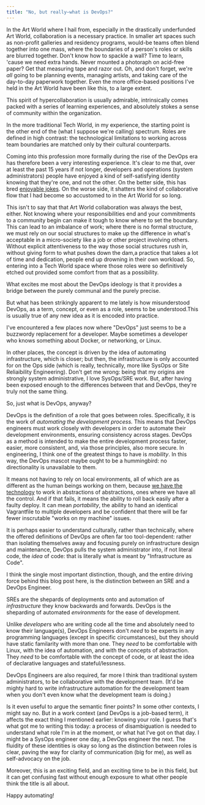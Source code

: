 ```yaml
---
title: "No, but really—what is DevOps?"
---
```


In the Art World where I hail from, especially in the drastically underfunded Art World, collaboration is a necessary practice. In smaller art spaces such as non-profit galleries and residency programs, would-be teams often blend together into one mass, where the boundaries of a person's roles or skills are blurred together. Don't know how to spackle a wall? Time to learn, 'cause we need extra hands. Never mounted a photoraph on acid-free paper? Get that measuring tape and razor out. Oh, and don't forget, we're _all_ going to be planning events, managing artists, and taking care of the day-to-day paperwork together. Even the more office-based positions I've held in the Art World have been like this, to a large extent.

This spirit of hypercollaboration is usually admirable, intrinsically comes packed with a series of learning experiences, and absolutely stokes a sense of community within the organization.

In the more traditional Tech World, in my experience, the starting point is the other end of the (what I suppose we're calling) spectrum. Roles are defined in high contrast: the technological limitations to working across team boundaries are matched only by their cultural counterparts.

Coming into this profession more formally during the rise of the DevOps era has therefore been a very interesting experience. It's clear to me that, over at least the past 15 years if not longer, developers and operations (system administrators) people have enjoyed a kind of self-satisfying identity knowing that they're one, and not the other. On the better side, this has bred [enjoyable jokes](https://www.youtube.com/watch?v=TnCY6Apxibk). On the worse side, it shatters the kind of collaborative flow that I had become so accustomed to in the Art World for so long.

This isn't to say that that Art World collaboration was always the best, either. Not knowing where your responsibilities end and your commitments to a community begin can make it tough to know where to set the boundary. This can lead to an imbalance of work; where there is no formal structure, we must rely on our social structures to make up the difference in what's acceptable in a micro-society like a job or other project involving others. Without explicit attentiveness to the way those social structures rush in, without giving form to what pushes down the dam,a practice that takes a lot of time and dedication, people end up drowning in their own workload. So, entering into a Tech World space where those roles were so definitively etched out provided some comfort from that as a possibility.

What excites me most about the DevOps ideology is that it provides a bridge between the purely communal and the purely precise.

But what has been strikingly apparent to me lately is how misunderstood DevOps, as a term, concept, or even as a role, seems to be understood.This is usually true of any new idea as it is encoded into practice.

I've encountered a few places now where "DevOps" just seems to be a buzzwordy replacement for a developer. Maybe sometimes a developer who knows something about Docker, or networking, or Linux.

In other places, the concept is driven by the idea of automating infrastructure, which is closer; but then, the infrastructure is only accounted for on the Ops side (which is really, technically, more like SysOps or Site Reliaibility Engineering). Don't get me wrong: being that my origins are strongly system administrative, I love SysOps/SRE work. But, after having been exposed enough to the differences between that and DevOps, they're truly not the same thing.

So, just what is DevOps, anyway? 

DevOps is the definition of a role that goes between roles. Specifically, it is the work of _automating the development process._ This means that DevOps engineers must work closely with developers in order to automate their development environments, ensuring consistency across stages. DevOps as a method is intended to make the entire development process faster, easier, more consistent, and, via those principles, also more secure. In engineering, I think one of the greatest things to have is _mobility_. In this way, the DevOps mascot maybe ought to be a hummingbird: no directionality is unavailable to them. 

It means not having to rely on local environments, all of which are as different as the human beings working on them, because [we have the technology](https://youtu.be/HoLs0V8T5AA?t=42) to work in abstractions of abstractions, ones where we have all the control. And if that fails, it means the ability to roll back easily after a faulty deploy. It can mean _portability_, the ability to hand an identical Vagrantfile to multiple developers and be confident that there will be far fewer inscrutable "works on my machine" issues.

It is perhaps easier to understand culturally, rather than technically, where the offered definitions of DevOps are often far too tool-dependent: rather than isolating themselves away and focusing purely on infrastructure design and maintenance, DevOps pulls the system administrator into, if not literal code, the _idea_ of code: that is literally what is meant by "Infrastructure as Code".

I think the single most important distinction, though, and the entire driving force behind this blog post here, is the distinction between an SRE and a DevOps Engineer.

SREs are the shepards of deployments onto and automation of _infrastructure_ they know backwards and forwards. DevOps is the sheparding of automated _environments_ for the ease of development.

Unlike _developers_ who are writing code all the time and absolutely need to know their language(s), DevOps Engineers don't _need_ to be experts in any programming languages (except in specific circumstances), but they should have static familarity with more than one. They _need_ to be comfortable with Linux, with the idea of automation, and with the concepts of abstraction. They _need_ to be comfortable with the concept of code, or at least the idea of declarative languages and stateful/lessness.

DevOps Engineers are also required, far more I think than traditional system administrators, to be collaborative with the development team. (It'd be mighty hard to write infrastructure automation for the development team when you don't even know what the development team is doing.)

Is it even useful to argue the semantic finer points? In some other contexts, I might say no. But in a work context (and DevOps is a job-based term), it affects the exact thing I mentioned earlier: knowing your role. I guess that's what got me to writing this today: a process of disambiguation is needed to understand what role I'm in at the moment, or what hat I've got on that day. I might be a SysOps engineer one day, a DevOps engineer the next. The fluidity of these identities is okay so long as the distinction between roles is clear, paving the way for clarity of communication (big for me), as well as self-advocacy on the job.

Moreover, this is an exciting field, and an exciting time to be in this field, but it can get confusing fast without enough exposure to what other people think the title is all about.

Happy automating!
